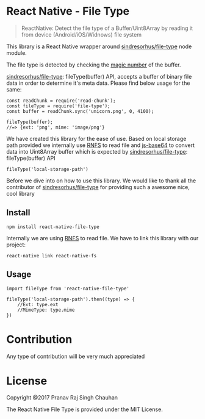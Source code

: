 # React Native - File Type

> ReactNative: Detect the file type of a Buffer/Uint8Array by reading it from
> device (Android/iOS/Widnows) file system

This library is a React Native wrapper around
[sindresorhus/file-type](https://github.com/sindresorhus/file-type) node module.

The file type is detected by checking the
[magic number](<http://en.wikipedia.org/wiki/Magic_number_(programming)#Magic_numbers_in_files>)
of the buffer.

[sindresorhus/file-type](https://github.com/sindresorhus/file-type):
fileType(buffer) API, accepts a buffer of binary file data in order to determine
it's meta data. Please find below usage for the same:

```
const readChunk = require('read-chunk');
const fileType = require('file-type');
const buffer = readChunk.sync('unicorn.png', 0, 4100);

fileType(buffer);
//=> {ext: 'png', mime: 'image/png'}
```

We have created this library for the ease of use. Based on local storage path
provided we internally use [RNFS](https://github.com/itinance/react-native-fs)
to read file and [js-base64](https://github.com/dankogai/js-base64) to convert
data into Uint8Array buffer which is expected by
[sindresorhus/file-type](https://github.com/sindresorhus/file-type):
fileType(buffer) API

```
fileType('local-storage-path')
```

Before we dive into on how to use this library. We would like to thank all the
contributor of
[sindresorhus/file-type](https://github.com/sindresorhus/file-type) for
providing such a awesome nice, cool library

## Install

```
npm install react-native-file-type
```

Internally we are using [RNFS](https://github.com/itinance/react-native-fs) to
read file. We have to link this library with our project:

```
react-native link react-native-fs
```

## Usage

```
import fileType from 'react-native-file-type'

fileType('local-storage-path').then((type) => {
    //Ext: type.ext
    //MimeType: type.mime
})
```

# Contribution

Any type of contribution will be very much appreciated

# License

Copyright @2017 Pranav Raj Singh Chauhan

The React Native File Type is provided under the MIT License.
